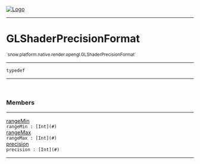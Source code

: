 
[![Logo](../../../../../../images/logo.png)](../../../../../../api/index.html)

---



<h1>GLShaderPrecisionFormat</h1>
<small>`snow.platform.native.render.opengl.GLShaderPrecisionFormat`</small>



---

`typedef`

---

&nbsp;
&nbsp;



<h3>Members</h3> <hr/><span class="member apipage">
                <a name="rangeMin"><a class="lift" href="#rangeMin">rangeMin</a></a><div class="clear"></div><code class="signature apipage">rangeMin : [Int](#)</code><br/></span>
            <span class="small_desc_flat"></span><span class="member apipage">
                <a name="rangeMax"><a class="lift" href="#rangeMax">rangeMax</a></a><div class="clear"></div><code class="signature apipage">rangeMax : [Int](#)</code><br/></span>
            <span class="small_desc_flat"></span><span class="member apipage">
                <a name="precision"><a class="lift" href="#precision">precision</a></a><div class="clear"></div><code class="signature apipage">precision : [Int](#)</code><br/></span>
            <span class="small_desc_flat"></span>







---

&nbsp;
&nbsp;
&nbsp;
&nbsp;
